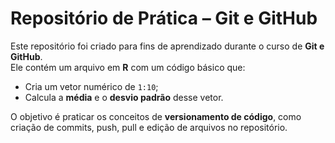 # Repositório de Prática – Git e GitHub

Este repositório foi criado para fins de aprendizado durante o curso de **Git e GitHub**.  
Ele contém um arquivo em **R** com um código básico que:

- Cria um vetor numérico de `1:10`;
- Calcula a **média** e o **desvio padrão** desse vetor.

O objetivo é praticar os conceitos de **versionamento de código**, como criação de commits, push, pull e edição de arquivos no repositório.
